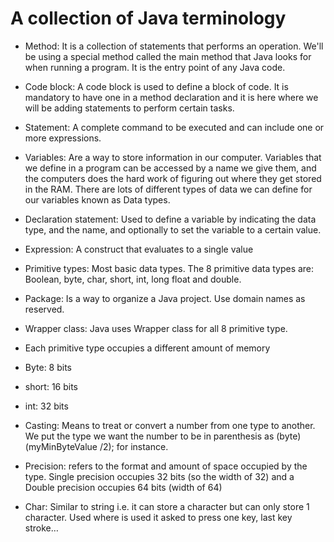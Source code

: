 # A collection of Java terminology  

- Method: It is a collection of statements that performs an operation. We'll be using a special method
called the main method that Java looks for when running a program. It is the entry point of any Java code. 

- Code block: A code block is used to define a block of code. It is mandatory to have one in a method declaration and it is here where we will be adding statements to perform certain tasks. 

- Statement: A complete command to be executed and can include one or more expressions. 

- Variables: Are a way to store information in our computer. Variables that we define in a program can be accessed by a name we give them, and the computers does the hard work of figuring out where they get stored in the RAM. There are lots of different types of data we can define for our variables known as Data types. 

- Declaration statement: Used to define a variable by indicating the data type, and the name, and optionally to set the variable to a certain value. 

- Expression: A construct that evaluates to a single value 

- Primitive types: Most basic data types. The 8 primitive data types are: Boolean, byte, char, short, int, long float and double. 

- Package: Is a way to organize a Java project. Use domain names as reserved. 

- Wrapper class: Java uses Wrapper class for all 8 primitive type. 

- Each primitive type occupies a different amount of memory 
 - Byte: 8 bits
 - short: 16 bits
 - int: 32 bits 

- Casting: Means to treat or convert a number from one type to another. We put the type we want the number to be in parenthesis as (byte) (myMinByteValue /2); for instance. 

- Precision: refers to the format and amount of space occupied by the type. Single precision occupies 32 bits (so the width of 32) and a Double precision occupies 64 bits (width of 64)

- Char: Similar to string i.e. it can store a character but can only store 1 character. Used where is used it asked to press one key, last key stroke… 
